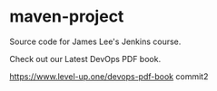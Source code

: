 # maven-project
Source code for James Lee's Jenkins course.

Check out our Latest DevOps PDF book.

https://www.level-up.one/devops-pdf-book
commit2
